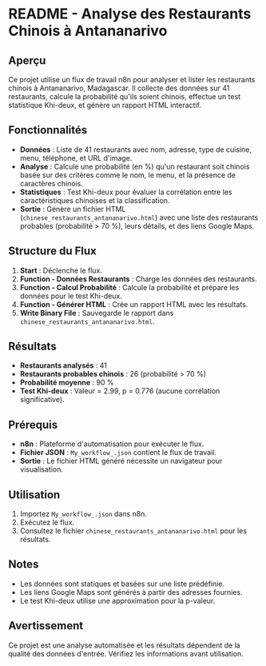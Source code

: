 # README - Analyse des Restaurants Chinois à Antananarivo

## Aperçu
Ce projet utilise un flux de travail n8n pour analyser et lister les restaurants chinois à Antananarivo, Madagascar. Il collecte des données sur 41 restaurants, calcule la probabilité qu'ils soient chinois, effectue un test statistique Khi-deux, et génère un rapport HTML interactif.

## Fonctionnalités
- **Données** : Liste de 41 restaurants avec nom, adresse, type de cuisine, menu, téléphone, et URL d'image.
- **Analyse** : Calcule une probabilité (en %) qu'un restaurant soit chinois basée sur des critères comme le nom, le menu, et la présence de caractères chinois.
- **Statistiques** : Test Khi-deux pour évaluer la corrélation entre les caractéristiques chinoises et la classification.
- **Sortie** : Génère un fichier HTML (`chinese_restaurants_antananarivo.html`) avec une liste des restaurants probables (probabilité > 70 %), leurs détails, et des liens Google Maps.

## Structure du Flux
1. **Start** : Déclenche le flux.
2. **Function - Données Restaurants** : Charge les données des restaurants.
3. **Function - Calcul Probabilité** : Calcule la probabilité et prépare les données pour le test Khi-deux.
4. **Function - Générer HTML** : Crée un rapport HTML avec les résultats.
5. **Write Binary File** : Sauvegarde le rapport dans `chinese_restaurants_antananarivo.html`.

## Résultats
- **Restaurants analysés** : 41
- **Restaurants probables chinois** : 26 (probabilité > 70 %)
- **Probabilité moyenne** : 90 %
- **Test Khi-deux** : Valeur = 2.99, p = 0.776 (aucune corrélation significative).

## Prérequis
- **n8n** : Plateforme d'automatisation pour exécuter le flux.
- **Fichier JSON** : `My_workflow_.json` contient le flux de travail.
- **Sortie** : Le fichier HTML généré nécessite un navigateur pour visualisation.

## Utilisation
1. Importez `My_workflow_.json` dans n8n.
2. Exécutez le flux.
3. Consultez le fichier `chinese_restaurants_antananarivo.html` pour les résultats.

## Notes
- Les données sont statiques et basées sur une liste prédéfinie.
- Les liens Google Maps sont générés à partir des adresses fournies.
- Le test Khi-deux utilise une approximation pour la p-valeur.

## Avertissement
Ce projet est une analyse automatisée et les résultats dépendent de la qualité des données d'entrée. Vérifiez les informations avant utilisation.